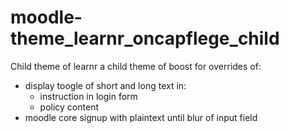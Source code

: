 # moodle-theme_learnr_oncapflege_child
Child theme of learnr a child theme of boost for overrides of:
- display toogle of short and long text in:
  - instruction in login form
  - policy content
- moodle core signup with plaintext until blur of input field